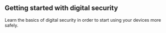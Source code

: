 
## Getting started with digital security

Learn the basics of digital security in order to start using your devices more safely.
